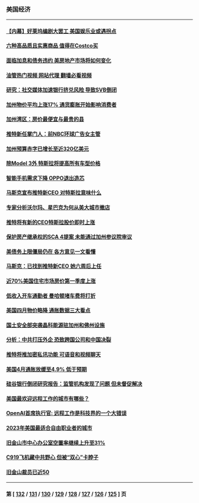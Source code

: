 ### 美国经济
---
#### [【内幕】好莱坞编剧大罢工 美国娱乐业或遇拐点](../../pages/ncid1078158/n13995001.md?05150845) 
#### [六种高品质且实惠商品 值得在Costco买](../../pages/ncid1078158/n13993444.md?05150845) 
#### [面临加息和债务违约 美房地产市场将如何变化](../../pages/ncid1078158/n13996182.md?05150845) 
#### [油管热门视频 网站代理 翻墙必看视频](http://138.2.39.72:81/youtube.html?epic-marker?05150845)
#### [研究：社交媒体加速银行挤兑风险 导致SVB倒闭](../../pages/ncid1078158/n13995822.md?05150845) 
#### [加州物价平均上涨17% 通货膨胀开始影响消费者](../../pages/ncid1078158/n13995509.md?05150845) 
#### [加州湾区：房价最便宜与最贵的县](../../pages/ncid1078158/n13995500.md?05150845) 
#### [推特新任掌门人：前NBC环球广告女主管](../../pages/ncid1078158/n13995496.md?05150845) 
#### [加州预算赤字已增长至近320亿美元](../../pages/ncid1078158/n13995327.md?05150845) 
#### [除Model 3外 特斯拉将提高所有车型价格](../../pages/ncid1078158/n13994995.md?05150845) 
#### [智能手机需求下降 OPPO退出造芯](../../pages/ncid1078158/n13994948.md?05150845) 
#### [马斯克宣布推特新CEO 对特斯拉意味什么](../../pages/ncid1078158/n13994943.md?05150845) 
#### [专家分析沃尔玛、星巴克为何从美大城市撤店](../../pages/ncid1078158/n13994970.md?05150845) 
#### [推特将有新的CEO特斯拉股价即时上涨](../../pages/ncid1078158/n13994623.md?05150845) 
#### [保护房产继承权的SCA 4提案 未能通过加州参议院审议](../../pages/ncid1078158/n13994612.md?05150845) 
#### [美债务上限僵局仍在 各方意见一文看懂](../../pages/ncid1078158/n13994151.md?05150845) 
#### [马斯克：已找到推特新CEO 她六周后上任](../../pages/ncid1078158/n13994265.md?05150845) 
#### [近70%美国住宅市场房价第一季度上涨](../../pages/ncid1078158/n13994218.md?05150845) 
#### [低收入开车通勤者 曼哈顿堵车费将打折](../../pages/ncid1078158/n13993558.md?05150845) 
#### [美国四月物价略降 通胀数据三大看点](../../pages/ncid1078158/n13993282.md?05150845) 
#### [国土安全部突袭晶科能源驻加州和佛州设施](../../pages/ncid1078158/n13993270.md?05150845) 
#### [分析：中共打压外企 恐致跨国公司和中国决裂](../../pages/ncid1078158/n13993252.md?05150845) 
#### [推特将推加密私讯功能 可语音和视频聊天](../../pages/ncid1078158/n13993143.md?05150845) 
#### [美国4月通胀放缓至4.9% 低于预期](../../pages/ncid1078158/n13993142.md?05150845) 
#### [硅谷银行倒闭研究报告：监管机构发现了问题 但未督促解决](../../pages/ncid1078158/n13992898.md?05150845) 
#### [美国最欢迎远程工作的城市有哪些？](../../pages/ncid1078158/n13992864.md?05150845) 
#### [OpenAI首席执行官: 远程工作是科技界的一个大错误](../../pages/ncid1078158/n13992858.md?05150845) 
#### [2023年美国最适合自由职业者的城市](../../pages/ncid1078158/n13992856.md?05150845) 
#### [旧金山市中心办公室空置率继续上升至31%](../../pages/ncid1078158/n13992854.md?05150845) 
#### [C919飞机藏中共野心 但被“双心”卡脖子](../../pages/ncid1078158/n13991824.md?05150845) 
#### [旧金山裁员已近50](../../pages/ncid1078158/n13992793.md?05150845) 

---
#### 第 [ [132](./132.md?05150845) / [131](./131.md?05150845) / [130](./130.md?05150845) / [129](./129.md?05150845) / [128](./128.md?05150845) / [127](./127.md?05150845) / [126](./126.md?05150845) / [125](./125.md?05150845) ] 页
